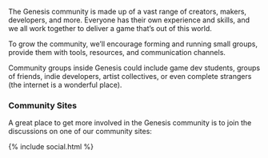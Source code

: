 <p>The Genesis community is made up of a vast range of creators, makers, developers, and more. Everyone has their own experience and skills, and we all work together to deliver a game that’s out of this world.</p>
<p>To grow the community, we’ll encourage forming and running small groups, provide them with tools, resources, and communication channels.</p>
<p>Community groups inside Genesis could include game dev students, groups of friends, indie developers, artist collectives, or even complete strangers (the internet is a wonderful place).</p>
<h3>Community Sites</h3>
<p>A great place to get more involved in the Genesis community is to join the discussions on one of our community sites:</p>

{% include social.html %}